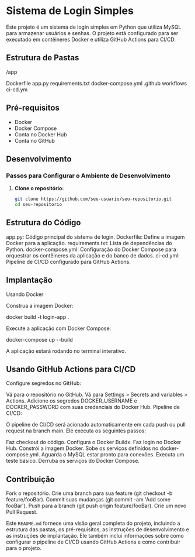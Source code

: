 # Sistema de Login Simples

Este projeto é um sistema de login simples em Python que utiliza MySQL para armazenar usuários e senhas. O projeto está configurado para ser executado em contêineres Docker e utiliza GitHub Actions para CI/CD.

## Estrutura de Pastas

/app

Dockerfile
app.py
requirements.txt
docker-compose.yml
.github
workflows
ci-cd.ym


## Pré-requisitos

- Docker
- Docker Compose
- Conta no Docker Hub
- Conta no GitHub

## Desenvolvimento

### Passos para Configurar o Ambiente de Desenvolvimento

1. **Clone o repositório:**

   ```sh
   git clone https://github.com/seu-usuario/seu-repositorio.git
   cd seu-repositorio
   
## Estrutura do Código

app.py: Código principal do sistema de login.
Dockerfile: Define a imagem Docker para a aplicação.
requirements.txt: Lista de dependências do Python.
docker-compose.yml: Configuração do Docker Compose para orquestrar os contêineres da aplicação e do banco de dados.
ci-cd.yml: Pipeline de CI/CD configurado para GitHub Actions.

## Implantação
Usando Docker

Construa a imagem Docker:

docker build -t login-app .

Execute a aplicação com Docker Compose:

docker-compose up --build

A aplicação estará rodando no terminal interativo.

## Usando GitHub Actions para CI/CD

Configure segredos no GitHub:

Vá para o repositório no GitHub.
Vá para Settings > Secrets and variables > Actions.
Adicione os segredos DOCKER_USERNAME e DOCKER_PASSWORD com suas credenciais do Docker Hub.
Pipeline de CI/CD:

O pipeline de CI/CD será acionado automaticamente em cada push ou pull request na branch main. Ele executa os seguintes passos:

Faz checkout do código.
Configura o Docker Buildx.
Faz login no Docker Hub.
Constrói a imagem Docker.
Sobe os serviços definidos no docker-compose.yml.
Aguarda o MySQL estar pronto para conexões.
Executa um teste básico.
Derruba os serviços do Docker Compose.

## Contribuição

Fork o repositório.
Crie uma branch para sua feature (git checkout -b feature/fooBar).
Commit suas mudanças (git commit -am 'Add some fooBar').
Push para a branch (git push origin feature/fooBar).
Crie um novo Pull Request.


Este `README.md` fornece uma visão geral completa do projeto, incluindo a estrutura das pastas, os pré-requisitos, as instruções de desenvolvimento e as instruções de implantação. Ele também inclui informações sobre como configurar o pipeline de CI/CD usando GitHub Actions e como contribuir para o projeto.



